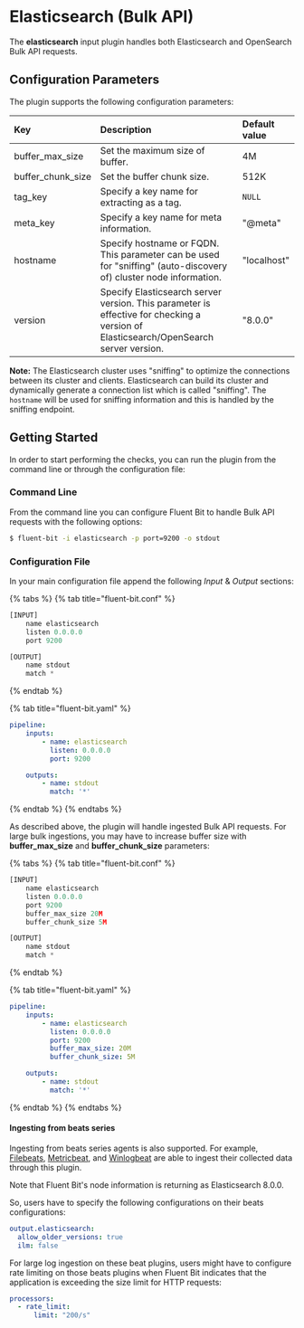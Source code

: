 # Elasticsearch (Bulk API)

The **elasticsearch** input plugin handles both Elasticsearch and OpenSearch Bulk API requests.

## Configuration Parameters

The plugin supports the following configuration parameters:

| Key | Description | Default value |
| :--- | :--- | :--- |
| buffer\_max\_size | Set the maximum size of buffer. | 4M |
| buffer\_chunk\_size | Set the buffer chunk size. | 512K |
| tag\_key | Specify a key name for extracting as a tag. | `NULL` |
| meta\_key | Specify a key name for meta information. | "@meta" |
| hostname | Specify hostname or FQDN. This parameter can be used for "sniffing" (auto-discovery of) cluster node information. | "localhost" |
| version  | Specify Elasticsearch server version. This parameter is effective for checking a version of Elasticsearch/OpenSearch server version. | "8.0.0" |

**Note:** The Elasticsearch cluster uses "sniffing" to optimize the connections between its cluster and clients.
Elasticsearch can build its cluster and dynamically generate a connection list which is called "sniffing".
The `hostname` will be used for sniffing information and this is handled by the sniffing endpoint.

## Getting Started

In order to start performing the checks, you can run the plugin from the command line or through the configuration file:

### Command Line

From the command line you can configure Fluent Bit to handle Bulk API requests with the following options:

```bash
$ fluent-bit -i elasticsearch -p port=9200 -o stdout
```

### Configuration File

In your main configuration file append the following _Input_ & _Output_ sections:

{% tabs %}
{% tab title="fluent-bit.conf" %}
```python
[INPUT]
    name elasticsearch
    listen 0.0.0.0
    port 9200

[OUTPUT]
    name stdout
    match *
```
{% endtab %}

{% tab title="fluent-bit.yaml" %}
```yaml
pipeline:
    inputs:
        - name: elasticsearch
          listen: 0.0.0.0
          port: 9200

    outputs:
        - name: stdout
          match: '*'
```
{% endtab %}
{% endtabs %}

As described above, the plugin will handle ingested Bulk API requests.
For large bulk ingestions, you may have to increase buffer size with **buffer_max_size** and **buffer_chunk_size** parameters:

{% tabs %}
{% tab title="fluent-bit.conf" %}
```python
[INPUT]
    name elasticsearch
    listen 0.0.0.0
    port 9200
    buffer_max_size 20M
    buffer_chunk_size 5M

[OUTPUT]
    name stdout
    match *
```
{% endtab %}

{% tab title="fluent-bit.yaml" %}
```yaml
pipeline:
    inputs:
        - name: elasticsearch
          listen: 0.0.0.0
          port: 9200
          buffer_max_size: 20M
          buffer_chunk_size: 5M

    outputs:
        - name: stdout
          match: '*'
```
{% endtab %}
{% endtabs %}

#### Ingesting from beats series

Ingesting from beats series agents is also supported.
For example, [Filebeats](https://www.elastic.co/beats/filebeat), [Metricbeat](https://www.elastic.co/beats/metricbeat), and [Winlogbeat](https://www.elastic.co/beats/winlogbeat) are able to ingest their collected data through this plugin.

Note that Fluent Bit's node information is returning as Elasticsearch 8.0.0.

So, users have to specify the following configurations on their beats configurations:

```yaml
output.elasticsearch:
  allow_older_versions: true
  ilm: false
```

For large log ingestion on these beat plugins,
users might have to configure rate limiting on those beats plugins
when Fluent Bit indicates that the application is exceeding the size limit for HTTP requests:


```yaml
processors:
  - rate_limit:
      limit: "200/s"
```
